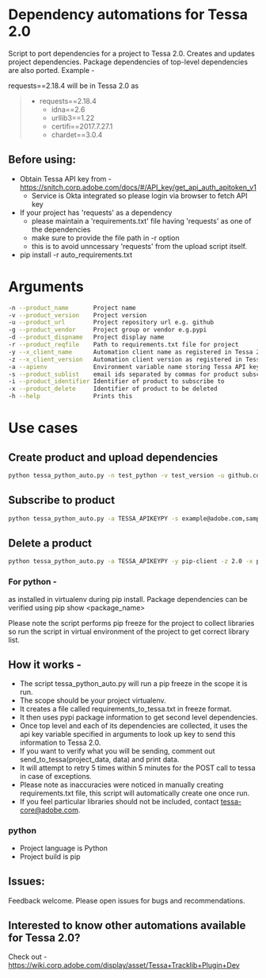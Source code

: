 # Dependency automations for Tessa 2.0
Script to port dependencies for a project to Tessa 2.0.
Creates and updates project dependencies. Package dependencies of top-level dependencies are also ported.
Example -

requests==2.18.4
will be in Tessa 2.0 as
> - requests==2.18.4
>   - idna==2.6
>   - urllib3==1.22
>   - certifi==2017.7.27.1
>   - chardet==3.0.4


## Before using:
- Obtain Tessa API key from - https://snitch.corp.adobe.com/docs/#/API_key/get_api_auth_apitoken_v1
  - Service is Okta integrated so please login via browser to fetch API key
- If your project has 'requests' as a dependency
  - please maintain a 'requirements.txt' file having 'requests' as one of the dependencies
  - make sure to provide the file path in -r option
  - this is to avoid unncessary 'requests' from the upload script itself.
- pip install -r auto_requirements.txt


# Arguments
```bash
-n --product_name       Project name
-v --product_version    Project version
-u --product_url        Project repository url e.g. github
-g --product_vendor     Project group or vendor e.g.pypi
-d --product_dispname   Project display name
-r --product_reqfile    Path to requirements.txt file for project
-y --x_client_name      Automation client name as registered in Tessa 2.0
-z --x_client_version   Automation client version as registered in Tessa 2.0
-a --apienv             Environment variable name storing Tessa API key
-s --product_sublist    email ids separated by commas for product subscription
-i --product_identifier Identifier of product to subscribe to
-x --product_delete     Identifier of product to be deleted
-h --help               Prints this
```


# Use cases
## Create product and upload dependencies
```bash
python tessa_python_auto.py -n test_python -v test_version -u github.com -g pip -d test_python_display -r requirements.txt -a TESSA_APIKEYPY -y pip-client -z pip-client-version
```

## Subscribe to product
```bash
python tessa_python_auto.py -a TESSA_APIKEYPY -s example@adobe.com,sample.adobe.com -y pip-client -z 2.0 -i python:pip:pip:test_python:test_version
```

## Delete a product
```bash
python tessa_python_auto.py -a TESSA_APIKEYPY -y pip-client -z 2.0 -x python:pip:pip:test_python:test_version
```


### For python -
as installed in virtualenv during pip install.
Package dependencies can be verified using pip show <package_name>

Please note the script performs pip freeze for the project to collect libraries so run the script in virtual environment of the project to get correct library list.

## How it works -
- The script tessa_python_auto.py will run a pip freeze in the scope it is run.
- The scope should be your project virtualenv.
- It creates a file called requirements_to_tessa.txt in freeze format.
- It then uses pypi package information to get second level dependencies.
- Once top level and each of its dependencies are collected, it uses the api key variable specified in arguments to look up key to send this information to Tessa 2.0.
- If you want to verify what you will be sending, comment out send_to_tessa(project_data, data) and print data.
- It will attempt to retry 5 times within 5 minutes for the POST call to tessa in case of exceptions.
- Please note as inaccuracies were noticed in manually creating requirements.txt file, this script will automatically create one once run.
- If you feel particular libraries should not be included, contact tessa-core@adobe.com.


### python
- Project language is Python
- Project build is pip


## Issues:
Feedback welcome. Please open issues for bugs and recommendations.

## Interested to know other automations available for Tessa 2.0?
Check out - https://wiki.corp.adobe.com/display/asset/Tessa+Tracklib+Plugin+Dev
